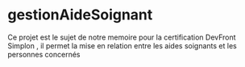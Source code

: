# gestionAideSoignant
Ce projet est le sujet de notre memoire pour la certification DevFront Simplon , il permet la mise en relation entre les aides soignants et les personnes concernés 
